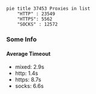 
```mermaid
pie title 37453 Proxies in list
    "HTTP" : 23549
    "HTTPS": 5562
    "SOCKS" : 12572
```

### Some Info
#### Average Timeout

- mixed: 2.9s
- http: 1.4s
- https: 8.7s
- socks: 6.6s